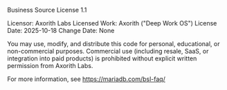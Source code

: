 ﻿Business Source License 1.1

Licensor: Axorith Labs
Licensed Work: Axorith ("Deep Work OS")
License Date: 2025-10-18
Change Date: None

You may use, modify, and distribute this code for personal, educational, or non-commercial purposes.
Commercial use (including resale, SaaS, or integration into paid products) is prohibited without explicit written permission from Axorith Labs.

For more information, see https://mariadb.com/bsl-faq/